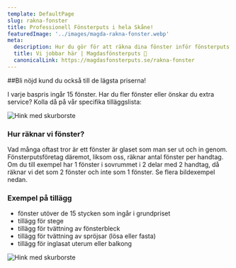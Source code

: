 ```yaml
---
template: DefaultPage
slug: rakna-fonster
title: Professionell Fönsterputs i hela Skåne!
featuredImage: '../images/magda-rakna-fonster.webp'
meta:
  description: Hur du gör för att räkna dina fönster inför fönsterputs hos Magdasfönsterputs.
  title: Vi jobbar här | Magdasfönsterputs 🧹
  canonicalLink: https://magdasfonsterputs.se/rakna-fonster
--- 
```


##Bli nöjd kund du också till de lägsta priserna!

I varje baspris ingår 15 fönster. Har du fler fönster eller önskar du extra service? Kolla då på vår specifika tilläggslista:
<div class="container">
<div class="PostSection">
<div class="PostSection--GridJK">
 <div class="PostCard--ImageJK relative">
    <img  src="/images/rakna-fonster1.webp" alt="Hink med skurborste" class="Content-Image"></img>
  </div> 
  <div class="PostCard--Content">

  <!-- ![alt text](rakna-fonster1.webp "Räkna fönster") -->
  <h3 class="PostCard--Title" >Hur räknar vi fönster?</h3>
    <div class="PostCard--Excerpt">
  Vad många oftast tror är ett fönster är glaset som man ser ut och in genom.
  Fönsterputsföretag däremot, liksom oss, räknar antal fönster per handtag. Om du till exempel har 1 fönster i sovrummet i 2 delar med 2 handtag, då räknar vi det som 2 fönster och inte som 1 fönster.
  Se flera bildexempel nedan.
  </div>
  </div>
  <div class="PostCard--Content">
  <h3 class="PostCard--Title" >Exempel på tillägg</h3>
  <ul>
    <li>
    fönster utöver de 15 stycken som ingår i grundpriset
    </li>
    <li>
    tillägg för stege
    </li>
    <li>
    tillägg för tvättning av  fönsterbleck
    </li>
    <li>
    tillägg för tvättning av spröjsar (lösa eller fasta)
    </li>
    <li>
    tillägg för inglasat uterum eller balkong
    </li>
  </ul>
  </div>
  <div class="PostCard--ImageJK relative">
    <img  src="/images/rakna-fonster2.webp" alt="Hink med skurborste" class="Content-Image"></img>
  </div> 
</div>
</div>
</div>